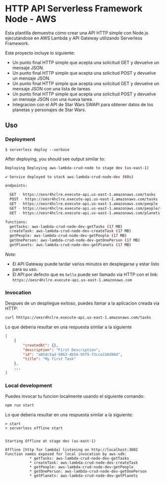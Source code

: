 <!--
title: 'Ejemplo de API HTTP simple con Node.js ejecutándose en AWS Lambda, API Gateway y DynamoDB utilizando Serverless Framework'
description: 'Esta plantilla demuestra cómo crear una API HTTP simple con Node.js ejecutándose en AWS Lambda y API Gateway utilizando Serverless Framework'
layout: Doc
framework: v3
platform: AWS
language: nodeJS
authorLink: 'https://github.com/serverless'
authorName: 'Serverless, inc.'
authorAvatar: 'https://avatars1.githubusercontent.com/u/13742415?s=200&v=4'
-->

# HTTP API Serverless Framework Node - AWS

Esta plantilla demuestra cómo crear una API HTTP simple con Node.js ejecutándose en AWS Lambda y API Gateway utilizando Serverless Framework.

Este proyecto incluye lo siguiente:
 - Un punto final HTTP simple que acepta una solicitud GET y devuelve un mensaje JSON.
 - Un punto final HTTP simple que acepta una solicitud POST y devuelve un mensaje JSON.
 - Un punto final HTTP simple que acepta una solicitud GET y devuelve un mensaje JSON con una lista de tareas.
 - Un punto final HTTP simple que acepta una solicitud POST y devuelve un mensaje JSON con una nueva tarea.
 - Integracion con el API de Star Wars SWAPI para obtener datos de los planetas y personajes de Star Wars.

## Uso

### Deployment

```
$ serverless deploy --verbose
```

After deploying, you should see output similar to:

```bash
Deploying Deploying aws-lambda-crud-node to stage dev (us-east-1)

✔ Service deployed to stack aws-lambda-crud-node-dev (60s)

endpoints:

  GET - https://oesr4hclre.execute-api.us-east-1.amazonaws.com/tasks
  POST - https://oesr4hclre.execute-api.us-east-1.amazonaws.com/tasks
  GET - https://oesr4hclre.execute-api.us-east-1.amazonaws.com/people
  GET - https://oesr4hclre.execute-api.us-east-1.amazonaws.com/people/{id}
  GET - https://oesr4hclre.execute-api.us-east-1.amazonaws.com/planets

functions:
  getTasks: aws-lambda-crud-node-dev-getTasks (17 MB)
  createTask: aws-lambda-crud-node-dev-createTask (17 MB)
  getPeople: aws-lambda-crud-node-dev-getPeople (17 MB)
  getOnePerson: aws-lambda-crud-node-dev-getOnePerson (17 MB)
  getPlanets: aws-lambda-crud-node-dev-getPlanets (17 MB)
```

_Note_:
  - El API Gateway puede tardar varios minutos en desplegarse y estar listo para su uso.
  - El API por defecto que es `hello` puede ser llamado via HTTP con el link: `https://oesr4hclre.execute-api.us-east-1.amazonaws.com`

### Invocation

Despues de un despliegue exitoso, puedes llamar a la aplicacion creada via HTTP:

```bash
curl hhttps://oesr4hclre.execute-api.us-east-1.amazonaws.com/tasks
```

Lo que deberia resultar en una respuesta similar a la siguiente

```json
[
    {
        "createdAt": {},
        "description": "First Description",
        "id": "a85dc5ad-5863-4b54-95f5-f3cce226d96d",
        "title": "My first Task"
    },
    ...
]
```

### Local development

Puedes invocar tu funcion localmente usando el siguiente comando:

```bash
npm run start
```

Lo que deberia resultar en una respuesta similar a la siguiente:

```
> start
> serverless offline start


Starting Offline at stage dev (us-east-1)

Offline [http for lambda] listening on http://localhost:3002
Function names exposed for local invocation by aws-sdk:
           * getTasks: aws-lambda-crud-node-dev-getTasks
           * createTask: aws-lambda-crud-node-dev-createTask
           * getPeople: aws-lambda-crud-node-dev-getPeople
           * getOnePerson: aws-lambda-crud-node-dev-getOnePerson
           * getPlanets: aws-lambda-crud-node-dev-getPlanets
```



